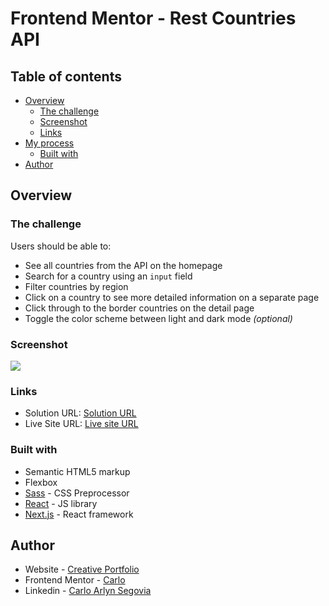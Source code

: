 # Frontend Mentor - Rest Countries API

## Table of contents

- [Overview](#overview)
  - [The challenge](#the-challenge)
  - [Screenshot](#screenshot)
  - [Links](#links)
- [My process](#my-process)
  - [Built with](#built-with)
- [Author](#author)

## Overview

### The challenge

Users should be able to:

- See all countries from the API on the homepage
- Search for a country using an `input` field
- Filter countries by region
- Click on a country to see more detailed information on a separate page
- Click through to the border countries on the detail page
- Toggle the color scheme between light and dark mode _(optional)_

### Screenshot

![](./screenshot.jpg)

### Links

- Solution URL: [Solution URL](https://www.frontendmentor.io/solutions/password-generator-with-reactjs-dNP6gqOmFw)
- Live Site URL: [Live site URL](https://cs-todo-app.netlify.app/)

### Built with

- Semantic HTML5 markup
- Flexbox
- [Sass](https://sass-lang.com/) - CSS Preprocessor
- [React](https://reactjs.org/) - JS library
- [Next.js](https://nextjs.org/) - React framework

## Author

- Website - [Creative Portfolio](https://designer-carlyn.github.io/my-porfolio/)
- Frontend Mentor - [Carlo](https://www.frontendmentor.io/profile/designer-carlyn)
- Linkedin - [Carlo Arlyn Segovia](linkedin.com/in/carlo-arlyn-segovia-a25b33158)
